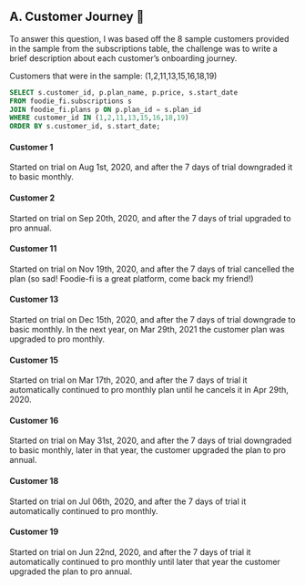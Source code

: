 ## A. Customer Journey 👥

To answer this question, I was based off the 8 sample customers provided in the sample from the subscriptions table, the challenge was to write a brief description about each customer’s onboarding journey.

Customers that were in the sample: (1,2,11,13,15,16,18,19)

````sql
SELECT s.customer_id, p.plan_name, p.price, s.start_date
FROM foodie_fi.subscriptions s
JOIN foodie_fi.plans p ON p.plan_id = s.plan_id
WHERE customer_id IN (1,2,11,13,15,16,18,19)
ORDER BY s.customer_id, s.start_date;
````

#### Customer 1

Started on trial on Aug 1st, 2020, and after the 7 days of trial downgraded it to basic monthly.

#### Customer 2

Started on trial on Sep 20th, 2020, and after the 7 days of trial upgraded to pro annual.

#### Customer 11

Started on trial on Nov 19th, 2020, and after the 7 days of trial cancelled the plan (so sad! Foodie-fi is a great platform, come back my friend!)

#### Customer 13

Started on trial on Dec 15th, 2020, and after the 7 days of trial downgrade to basic monthly. In the next year, on Mar 29th, 2021 the customer plan was upgraded to pro monthly.

#### Customer 15

Started on trial on Mar 17th, 2020, and after the 7 days of trial it automatically continued to pro monthly plan until he cancels it in Apr 29th, 2020.

#### Customer 16

Started on trial on May 31st, 2020, and after the 7 days of trial downgraded to basic monthly, later in that year, the customer upgraded the plan to pro annual.

#### Customer 18

Started on trial on Jul 06th, 2020, and after the 7 days of trial it automatically continued to pro monthly.

#### Customer 19

Started on trial on Jun 22nd, 2020, and after the 7 days of trial it automatically continued to pro monthly until later that year the customer upgraded the plan to pro annual.
